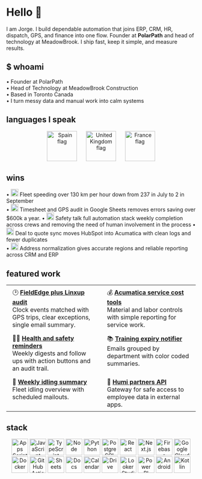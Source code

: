 # Hello 👋

I am Jorge. I build dependable automation that joins ERP, CRM, HR, dispatch, GPS, and finance into one flow. Founder at **PolarPath** and head of technology at MeadowBrook. I ship fast, keep it simple, and measure results.

## $ whoami
• Founder at PolarPath  
• Head of Technology at MeadowBrook Construction  
• Based in Toronto Canada  
• I turn messy data and manual work into calm systems

## languages I speak
<p align="center">
  <img src="https://github.githubassets.com/images/icons/emoji/unicode/1f1ea-1f1f8.png?v8" height="80" alt="Spain flag">
  &nbsp;&nbsp;&nbsp;&nbsp;
  <img src="https://github.githubassets.com/images/icons/emoji/unicode/1f1ec-1f1e7.png?v8" height="80" alt="United Kingdom flag">
  &nbsp;&nbsp;&nbsp;&nbsp;
  <img src="https://github.githubassets.com/images/icons/emoji/unicode/1f1eb-1f1f7.png?v8" height="80" alt="France flag">
</p>



## wins
• <img src="https://cdn.simpleicons.org/googleanalytics/2E7D32" height="20" alt=""> Fleet speeding over 130 km per hour down from 237 in July to 2 in September  
• <img src="https://cdn.simpleicons.org/googlesheets/34A853" height="20" alt=""> Timesheet and GPS audit in Google Sheets removes errors saving over $600k a year.
• <img src="https://cdn.simpleicons.org/gmail/EA4335" height="20" alt=""> Safety talk full automation stack weekly completion across crews and removing the need of human involvement in the process 
• <img src="https://cdn.simpleicons.org/hubspot/FF7A59" height="20" alt=""> Deal to quote sync moves HubSpot into Acumatica with clean logs and fewer duplicates  
• <img src="https://cdn.simpleicons.org/database/6E6E6E" height="20" alt=""> Address normalization gives accurate regions and reliable reporting across CRM and ERP

## featured work

<table style="border:none;border-collapse:collapse;width:100%">
  <tr>
    <td style="border:none;vertical-align:top;padding:8px 16px;width:50%">
      🕑 <a href="https://github.com/jorgedsp93/Fieldedge-linxup-clock-audit"><b>FieldEdge plus Linxup audit</b></a><br>
      Clock events matched with GPS trips, clear exceptions, single email summary.
    </td>
    <td style="border:none;vertical-align:top;padding:8px 16px;width:50%">
      💰 <a href="https://github.com/jorgedsp93/SO_Material-Labour"><b>Acumatica service cost tools</b></a><br>
      Material and labor controls with simple reporting for service work.
    </td>
  </tr>
  <tr>
    <td style="border:none;vertical-align:top;padding:8px 16px">
      👷🏻 <a href="https://github.com/jorgedsp93/H-S_Reminder"><b>Health and safety reminders</b></a><br>
      Weekly digests and follow ups with action buttons and an audit trail.
    </td>
    <td style="border:none;vertical-align:top;padding:8px 16px">
      📚 <a href="https://github.com/jorgedsp93/training-expiry-notifier"><b>Training expiry notifier</b></a><br>
      Emails grouped by department with color coded summaries.
    </td>
  </tr>
  <tr>
    <td style="border:none;vertical-align:top;padding:8px 16px">
      🔄 <a href="https://github.com/jorgedsp93/Weekly-Idling-Summary"><b>Weekly idling summary</b></a><br>
      Fleet idling overview with scheduled mailouts.
    </td>
    <td style="border:none;vertical-align:top;padding:8px 16px">
      💾 <a href="https://github.com/jorgedsp93?tab=repositories&q=Humi%20partners%20API"><b>Humi partners API</b></a><br>
      Gateway for safe access to employee data in external apps.
    </td>
  </tr>
</table>


## stack
<p align="center">
  <img src="https://cdn.simpleicons.org/googleappsscript/4285F4" height="44" alt="Apps Script">
  <img src="https://cdn.simpleicons.org/javascript/F7DF1E" height="44" alt="JavaScript">
  <img src="https://cdn.simpleicons.org/typescript/3178C6" height="44" alt="TypeScript">
  <img src="https://cdn.simpleicons.org/nodedotjs/339933" height="44" alt="Node">
  <img src="https://cdn.simpleicons.org/python/3776AB" height="44" alt="Python">
  <img src="https://cdn.simpleicons.org/postgresql/4169E1" height="44" alt="PostgreSQL">
  <img src="https://cdn.simpleicons.org/react/61DAFB" height="44" alt="React">
<img src="https://cdn.simpleicons.org/nextdotjs/FFFFFF" height="44" alt="Next.js">
  <img src="https://cdn.simpleicons.org/firebase/FFCA28" height="44" alt="Firebase">
  <img src="https://cdn.simpleicons.org/googlecloud/4285F4" height="44" alt="Google Cloud">
  <img src="https://cdn.simpleicons.org/docker/2496ED" height="44" alt="Docker">
  <img src="https://cdn.simpleicons.org/githubactions/2088FF" height="44" alt="GitHub Actions">
  <img src="https://cdn.simpleicons.org/googlesheets/34A853" height="44" alt="Sheets">
  <img src="https://cdn.simpleicons.org/googledocs/4285F4" height="44" alt="Docs">
  <img src="https://cdn.simpleicons.org/googlecalendar/4285F4" height="44" alt="Calendar">
  <img src="https://cdn.simpleicons.org/googledrive/4285F4" height="44" alt="Drive">
  <img src="https://cdn.simpleicons.org/looker/4285F4" height="44" alt="Looker Studio">
  <!-- Reliable Power BI logo from Simple Icons repo -->
<img src="https://cdn.jsdelivr.net/gh/microsoft/PowerBI-Icons/PNG/Power-BI.png" height="44" alt="Power BI">
  <img src="https://cdn.simpleicons.org/android/3DDC84" height="44" alt="Android">
  <img src="https://cdn.simpleicons.org/kotlin/7F52FF" height="44" alt="Kotlin">
</p>
